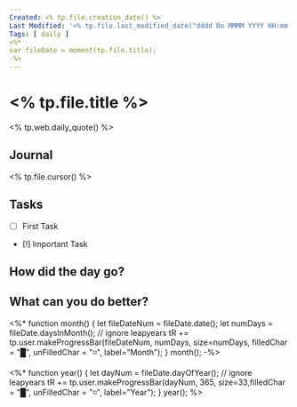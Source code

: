 ```yaml
---
Created: <% tp.file.creation_date() %>
Last Modified: '<% tp.file.last_modified_date("dddd Do MMMM YYYY HH:mm:ss") %>'
Tags: [ daily ]
<%*
var fileDate = moment(tp.file.title);
-%>
---
```

# <% tp.file.title %>
<% tp.web.daily_quote() %>

## Journal

<% tp.file.cursor() %>

## Tasks

- [ ] First Task
- [!] Important Task

## How did the day go?



## What can you do better?



<%*
function month() {
    let fileDateNum = fileDate.date();
    let numDays = fileDate.daysInMonth();
    // ignore leapyears
    tR += tp.user.makeProgressBar(fileDateNum, numDays, size=numDays, filledChar = "█", unFilledChar = "◽", label="Month");
}
month();
-%>
  
<%*
function year() {
    let dayNum = fileDate.dayOfYear();
    // ignore leapyears
    tR += tp.user.makeProgressBar(dayNum, 365, size=33,filledChar = "█", unFilledChar = "◽", label="Year");
}
year();
%>